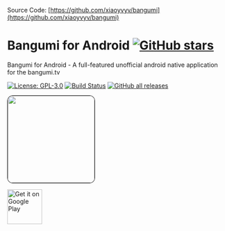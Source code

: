 Source Code: [https://github.com/xiaoyvyv/bangumi](https://github.com/xiaoyvyv/bangumi)

# Bangumi for Android [![GitHub stars](https://img.shields.io/github/stars/xiaoyvyv/bangumi.svg)](https://github.com/xiaoyvyv/bangumi)
Bangumi for Android - A full-featured unofficial android native application for the bangumi.tv

[![License: GPL-3.0](https://img.shields.io/badge/License-GPL3.0-blue.svg)](https://www.gnu.org/licenses/gpl-3.0)
[![Build Status](https://github.com/xiaoyvyv/bangumi/workflows/Android%20CI/badge.svg)](https://github.com/xiaoyvyv/bangumi/actions)
[![GitHub all releases](https://img.shields.io/github/downloads/xiaoyvyv/bangumi/total)](https://github.com/xiaoyvyv/bangumi)

<img src="https://github.com/xiaoyvyv/bangumi/blob/main/app/src/main/ic_launcher-playstore.png?raw=true" height="200" width="200" style="display:block; border:1px solid #000;border-radius: 12px;">

<a href="https://play.google.com/store/apps/details?id=com.xiaoyv.bangumi"><img alt="Get it on Google Play" height="80" src="/lib-doc/images/playstore_badge.png"></a>
